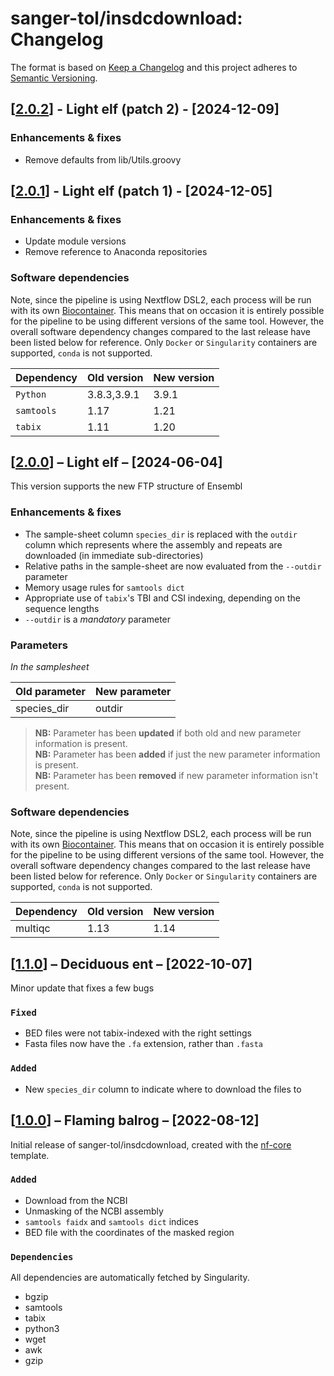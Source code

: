 # sanger-tol/insdcdownload: Changelog

The format is based on [Keep a Changelog](https://keepachangelog.com/en/1.0.0/)
and this project adheres to [Semantic Versioning](https://semver.org/spec/v2.0.0.html).

## [[2.0.2](https://github.com/sanger-tol/insdcdownload/releases/tag/2.0.2)] - Light elf (patch 2) - [2024-12-09]

### Enhancements & fixes

- Remove defaults from lib/Utils.groovy

## [[2.0.1](https://github.com/sanger-tol/insdcdownload/releases/tag/2.0.1)] - Light elf (patch 1) - [2024-12-05]

### Enhancements & fixes

- Update module versions
- Remove reference to Anaconda repositories

### Software dependencies

Note, since the pipeline is using Nextflow DSL2, each process will be run with its own [Biocontainer](https://biocontainers.pro/#/registry). This means that on occasion it is entirely possible for the pipeline to be using different versions of the same tool. However, the overall software dependency changes compared to the last release have been listed below for reference. Only `Docker` or `Singularity` containers are supported, `conda` is not supported.

| Dependency | Old version | New version |
| ---------- | ----------- | ----------- |
| `Python`   | 3.8.3,3.9.1 | 3.9.1       |
| `samtools` | 1.17        | 1.21        |
| `tabix`    | 1.11        | 1.20        |

## [[2.0.0](https://github.com/sanger-tol/insdcdownload/releases/tag/2.0.0)] – Light elf – [2024-06-04]

This version supports the new FTP structure of Ensembl

### Enhancements & fixes

- The sample-sheet column `species_dir` is replaced with the `outdir` column which
  represents where the assembly and repeats are downloaded (in immediate sub-directories)
- Relative paths in the sample-sheet are now evaluated from the `--outdir` parameter
- Memory usage rules for `samtools dict`
- Appropriate use of `tabix`'s TBI and CSI indexing, depending on the sequence lengths
- `--outdir` is a _mandatory_ parameter

### Parameters

_In the samplesheet_

| Old parameter | New parameter |
| ------------- | ------------- |
| species_dir   | outdir        |

> **NB:** Parameter has been **updated** if both old and new parameter information is present. </br> **NB:** Parameter has been **added** if just the new parameter information is present. </br> **NB:** Parameter has been **removed** if new parameter information isn't present.

### Software dependencies

Note, since the pipeline is using Nextflow DSL2, each process will be run with its own [Biocontainer](https://biocontainers.pro/#/registry). This means that on occasion it is entirely possible for the pipeline to be using different versions of the same tool. However, the overall software dependency changes compared to the last release have been listed below for reference. Only `Docker` or `Singularity` containers are supported, `conda` is not supported.

| Dependency | Old version | New version |
| ---------- | ----------- | ----------- |
| multiqc    | 1.13        | 1.14        |

## [[1.1.0](https://github.com/sanger-tol/insdcdownload/releases/tag/1.1.0)] – Deciduous ent – [2022-10-07]

Minor update that fixes a few bugs

### `Fixed`

- BED files were not tabix-indexed with the right settings
- Fasta files now have the `.fa` extension, rather than `.fasta`

### `Added`

- New `species_dir` column to indicate where to download the files to

## [[1.0.0](https://github.com/sanger-tol/insdcdownload/releases/tag/1.0.0)] – Flaming balrog – [2022-08-12]

Initial release of sanger-tol/insdcdownload, created with the [nf-core](https://nf-co.re/) template.

### `Added`

- Download from the NCBI
- Unmasking of the NCBI assembly
- `samtools faidx` and `samtools dict` indices
- BED file with the coordinates of the masked region

### `Dependencies`

All dependencies are automatically fetched by Singularity.

- bgzip
- samtools
- tabix
- python3
- wget
- awk
- gzip
